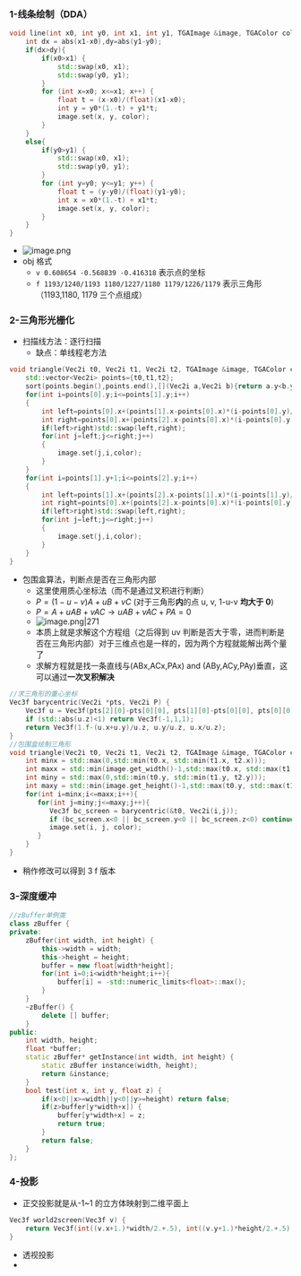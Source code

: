 ### 1-线条绘制（DDA）
```cpp
void line(int x0, int y0, int x1, int y1, TGAImage &image, TGAColor color) {
	int dx = abs(x1-x0),dy=abs(y1-y0);
	if(dx>dy){
		if(x0>x1) {
			std::swap(x0, x1);
			std::swap(y0, y1);
		}
		for (int x=x0; x<=x1; x++) {
			float t = (x-x0)/(float)(x1-x0);
			int y = y0*(1.-t) + y1*t;
			image.set(x, y, color);
		}
	}
	else{
		if(y0>y1) {
			std::swap(x0, x1);
			std::swap(y0, y1);
		}
		for (int y=y0; y<=y1; y++) {
			float t = (y-y0)/(float)(y1-y0);
			int x = x0*(1.-t) + x1*t;
			image.set(x, y, color);
		}
	}
}
```
- ![image.png](https://thdlrt.oss-cn-beijing.aliyuncs.com/20240406002841.png)
- obj 格式
	- `v 0.608654 -0.568839 -0.416318` 表示点的坐标
	- `f 1193/1240/1193 1180/1227/1180 1179/1226/1179` 表示三角形（1193,1180, 1179 三个点组成）

### 2-三角形光栅化
- 扫描线方法：逐行扫描
	- 缺点：单线程老方法
```cpp
void triangle(Vec2i t0, Vec2i t1, Vec2i t2, TGAImage &image, TGAColor color) {
	std::vector<Vec2i> points={t0,t1,t2};
	sort(points.begin(),points.end(),[](Vec2i a,Vec2i b){return a.y<b.y;});
	for(int i=points[0].y;i<=points[1].y;i++)
	{
		int left=points[0].x+(points[1].x-points[0].x)*(i-points[0].y)/(points[1].y-points[0].y);
		int right=points[0].x+(points[2].x-points[0].x)*(i-points[0].y)/(points[2].y-points[0].y);
		if(left>right)std::swap(left,right);
		for(int j=left;j<=right;j++)
		{
			image.set(j,i,color);
		}
	}
	for(int i=points[1].y+1;i<=points[2].y;i++)
	{
		int left=points[1].x+(points[2].x-points[1].x)*(i-points[1].y)/(points[2].y-points[1].y);
		int right=points[0].x+(points[2].x-points[0].x)*(i-points[0].y)/(points[2].y-points[0].y);
		if(left>right)std::swap(left,right);
		for(int j=left;j<=right;j++)
		{
			image.set(j,i,color);
		}
	}
}
```
- 包围盒算法，判断点是否在三角形内部
	- 这里使用质心坐标法（而不是通过叉积进行判断）
	-  $P=(1-u-v)A+uB+vC$ (对于三角形**内**的点 u, v, 1-u-v **均大于 0**)
	- $P=A+uAB+vAC\to uAB+vAC+PA=0$
	- ![image.png|271](https://thdlrt.oss-cn-beijing.aliyuncs.com/20240406013702.png)
	- 本质上就是求解这个方程组（之后得到 uv 判断是否大于零，进而判断是否在三角形内部）对于三维点也是一样的，因为两个方程就能解出两个量了
	- 求解方程就是找一条直线与(ABx,ACx,PAx) and (ABy,ACy,PAy)垂直，这可以通过**一次叉积解决**
```cpp
//求三角形的重心坐标  
Vec3f barycentric(Vec2i *pts, Vec2i P) {  
    Vec3f u = Vec3f(pts[2][0]-pts[0][0], pts[1][0]-pts[0][0], pts[0][0]-P[0]) ^ Vec3f(pts[2][1]-pts[0][1], pts[1][1]-pts[0][1], pts[0][1]-P[1]);  
    if (std::abs(u.z)<1) return Vec3f(-1,1,1);  
    return Vec3f(1.f-(u.x+u.y)/u.z, u.y/u.z, u.x/u.z);  
}  
//包围盒绘制三角形  
void triangle(Vec2i t0, Vec2i t1, Vec2i t2, TGAImage &image, TGAColor color) {  
    int minx = std::max(0,std::min(t0.x, std::min(t1.x, t2.x)));  
    int maxx = std::min(image.get_width()-1,std::max(t0.x, std::max(t1.x, t2.x)));  
    int miny = std::max(0,std::min(t0.y, std::min(t1.y, t2.y)));  
    int maxy = std::min(image.get_height()-1,std::max(t0.y, std::max(t1.y, t2.y)));  
    for(int i=minx;i<=maxx;i++){  
       for(int j=miny;j<=maxy;j++){  
          Vec3f bc_screen = barycentric(&t0, Vec2i(i,j));  
          if (bc_screen.x<0 || bc_screen.y<0 || bc_screen.z<0) continue;  
          image.set(i, j, color);  
       }  
    }  
}
```
- 稍作修改可以得到 3 f 版本
### 3-深度缓冲
```cpp
//zBuffer单例类
class zBuffer {
private:
    zBuffer(int width, int height) {
        this->width = width;
        this->height = height;
        buffer = new float[width*height];
        for(int i=0;i<width*height;i++){
            buffer[i] = -std::numeric_limits<float>::max();
        }
    }
    ~zBuffer() {
        delete [] buffer;
    }
public:
    int width, height;
    float *buffer;
    static zBuffer* getInstance(int width, int height) {
        static zBuffer instance(width, height);
        return &instance;
    }
    bool test(int x, int y, float z) {
        if(x<0||x>=width||y<0||y>=height) return false;
        if(z>buffer[y*width+x]) {
            buffer[y*width+x] = z;
            return true;
        }
        return false;
    }
};
```
### 4-投影
- 正交投影就是从-1~1 的立方体映射到二维平面上
```cpp
Vec3f world2screen(Vec3f v) {
	return Vec3f(int((v.x+1.)*width/2.+.5), int((v.y+1.)*height/2.+.5), v.z);
}
```
- 透视投影
- 